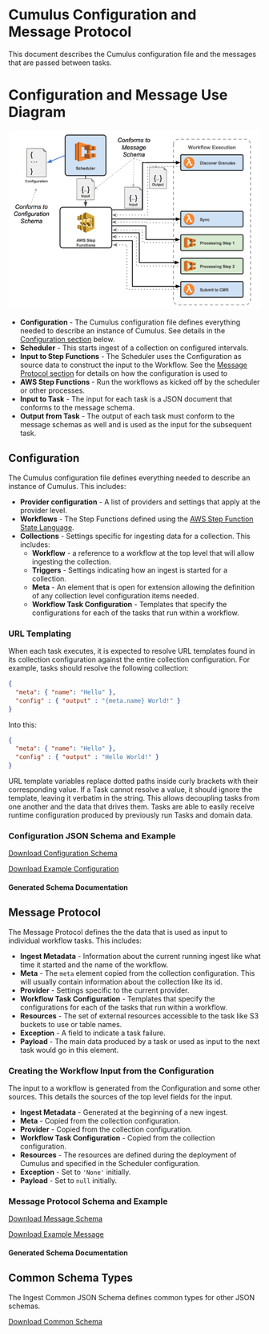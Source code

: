 # Cumulus Configuration and Message Protocol

This document describes the Cumulus configuration file and the messages that are passed between tasks.

# Configuration and Message Use Diagram

<img src="images/cumulus_configuration_and_message_schema_diagram.png">

* **Configuration** - The Cumulus configuration file defines everything needed to describe an instance of Cumulus. See details in the [Configuration section](#configuration) below.
* **Scheduler** - This starts ingest of a collection on configured intervals.
* **Input to Step Functions** - The Scheduler uses the Configuration as source data to construct the input to the Workflow. See the [Message Protocol section](#message-protocol) for details on how the configuration is used to
* **AWS Step Functions** - Run the workflows as kicked off by the scheduler or other processes.
* **Input to Task** - The input for each task is a JSON document that conforms to the message schema.
* **Output from Task** - The output of each task must conform to the message schemas as well and is used as the input for the subsequent task.

## Configuration

The Cumulus configuration file defines everything needed to describe an instance of Cumulus. This includes:

* **Provider configuration** - A list of providers and settings that apply at the provider level.
* **Workflows** - The Step Functions defined using the [AWS Step Function State Language](http://docs.aws.amazon.com/step-functions/latest/dg/amazon-states-language.html#amazon-states-language).
* **Collections** - Settings specific for ingesting data for a collection. This includes:
  * **Workflow** - a reference to a workflow at the top level that will allow ingesting the collection.
  * **Triggers** - Settings indicating how an ingest is started for a collection.
  * **Meta** - An element that is open for extension allowing the definition of any collection level configuration items needed.
  * **Workflow Task Configuration** - Templates that specify the configurations for each of the tasks that run within a workflow.

### URL Templating

When each task executes, it is expected to resolve URL templates found in its collection configuration against the entire collection configuration. For example, tasks should resolve the following collection:

```JSON
{
  "meta": { "name": "Hello" },
  "config" : { "output" : "{meta.name} World!" }
}
```

Into this:

```JSON
{
  "meta": { "name": "Hello" },
  "config" : { "output" : "Hello World!" }
}
```

URL template variables replace dotted paths inside curly brackets with their corresponding value. If a Task cannot resolve a value, it should ignore the template, leaving it verbatim in the string.  This allows decoupling tasks from one another and the data that drives them. Tasks are able to easily receive runtime configuration produced by previously run Tasks and domain data.

### Configuration JSON Schema and Example

[Download Configuration Schema](/schemas/collections_config_schema.json)

[Download Example Configuration](/schemas/example-data/example-collection.json)

#### Generated Schema Documentation

<script src="docson/widget.js" data-schema="/schemas/merged-collections_config_schema.json">
</script>

## Message Protocol

The Message Protocol defines the the data that is used as input to individual workflow tasks. This includes:

* **Ingest Metadata** - Information about the current running ingest like what time it started and the name of the workflow.
* **Meta** - The `meta` element copied from the collection configuration. This will usually contain information about the collection like its id.
* **Provider** - Settings specific to the current provider.
* **Workflow Task Configuration** - Templates that specify the configurations for each of the tasks that run within a workflow.
* **Resources** - The set of external resources accessible to the task like S3 buckets to use or table names.
* **Exception** - A field to indicate a task failure.
* **Payload** - The main data produced by a task or used as input to the next task would go in this element.

### Creating the Workflow Input from the Configuration

The input to a workflow is generated from the Configuration and some other sources. This details the sources of the top level fields for the input.

* **Ingest Metadata** - Generated at the beginning of a new ingest.
* **Meta** - Copied from the collection configuration.
* **Provider** - Copied from the collection configuration.
* **Workflow Task Configuration** - Copied from the collection configuration.
* **Resources** - The resources are defined during the deployment of Cumulus and specified in the Scheduler configuration.
* **Exception** - Set to `'None'` initially.
* **Payload** - Set to `null` initially.

### Message Protocol Schema and Example

[Download Message Schema](/schemas/message_schema.json)

[Download Example Message](/schemas/example-data/example-message-envelope.json)

#### Generated Schema Documentation

<script src="docson/widget.js" data-schema="/schemas/merged-message_schema.json">
</script>

## Common Schema Types

The Ingest Common JSON Schema defines common types for other JSON schemas.

[Download Common Schema](/schemas/ingest_common_schema.json)

<script src="docson/widget.js" data-schema="/schemas/merged-ingest_common_schema.json$definitions/ProviderType">
</script>
<script src="docson/widget.js" data-schema="/schemas/merged-ingest_common_schema.json$definitions/WorkflowConfigTemplateType">
</script>
